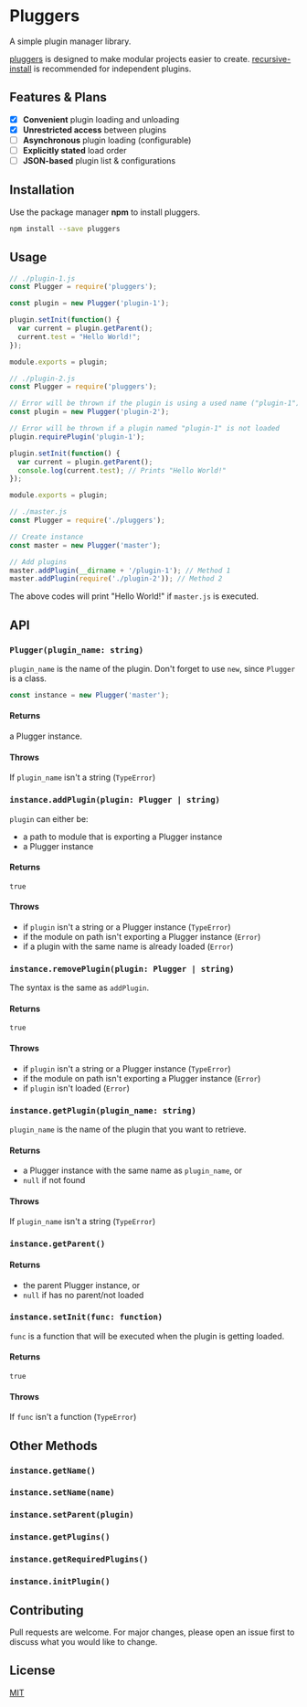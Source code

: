 # Pluggers

A simple plugin manager library.

[pluggers](https://www.npmjs.com/package/pluggers) is designed to make modular projects easier to create. [recursive-install](https://www.npmjs.com/package/recursive-install) is recommended for independent plugins.

## Features & Plans

- [x] **Convenient** plugin loading and unloading
- [x] **Unrestricted access** between plugins
- [ ] **Asynchronous** plugin loading (configurable)
- [ ] **Explicitly stated** load order
- [ ] **JSON-based** plugin list & configurations

## Installation

Use the package manager **npm** to install pluggers.

```bash
npm install --save pluggers
```

## Usage

```javascript
// ./plugin-1.js
const Plugger = require('pluggers');

const plugin = new Plugger('plugin-1');

plugin.setInit(function() {
  var current = plugin.getParent();
  current.test = "Hello World!";
});

module.exports = plugin;
```

```javascript
// ./plugin-2.js
const Plugger = require('pluggers');

// Error will be thrown if the plugin is using a used name ("plugin-1") when loaded
const plugin = new Plugger('plugin-2');

// Error will be thrown if a plugin named "plugin-1" is not loaded
plugin.requirePlugin('plugin-1');

plugin.setInit(function() {
  var current = plugin.getParent();
  console.log(current.test); // Prints "Hello World!"
});

module.exports = plugin;
```

```javascript
// ./master.js
const Plugger = require('./pluggers');

// Create instance
const master = new Plugger('master');

// Add plugins
master.addPlugin(__dirname + '/plugin-1'); // Method 1
master.addPlugin(require('./plugin-2')); // Method 2
```

The above codes will print "Hello World!" if `master.js` is executed.

## API

### `Plugger(plugin_name: string)`

`plugin_name` is the name of the plugin. Don't forget to use `new`, since `Plugger` is a class.

```javascript
const instance = new Plugger('master');
```

#### Returns

a Plugger instance.

#### Throws

If `plugin_name` isn't a string (`TypeError`)

### `instance.addPlugin(plugin: Plugger | string)`

`plugin` can either be:

- a path to module that is exporting a Plugger instance
- a Plugger instance

#### Returns

`true`

#### Throws

- if `plugin` isn't a string or a Plugger instance (`TypeError`)
- if the module on path isn't exporting a Plugger instance (`Error`)
- if a plugin with the same name is already loaded (`Error`)

### `instance.removePlugin(plugin: Plugger | string)`

The syntax is the same as `addPlugin`.

#### Returns

`true`

#### Throws

- if `plugin` isn't a string or a Plugger instance (`TypeError`)
- if the module on path isn't exporting a Plugger instance (`Error`)
- if `plugin` isn't loaded (`Error`)

### `instance.getPlugin(plugin_name: string)`

`plugin_name` is the name of the plugin that you want to retrieve.

#### Returns

- a Plugger instance with the same name as `plugin_name`, or
- `null` if not found

#### Throws

If `plugin_name` isn't a string (`TypeError`)

### `instance.getParent()`

#### Returns

- the parent Plugger instance, or
- `null` if has no parent/not loaded

### `instance.setInit(func: function)`

`func` is a function that will be executed when the plugin is getting loaded.

#### Returns

`true`

#### Throws

If `func` isn't a function (`TypeError`)

## Other Methods

### `instance.getName()`

### `instance.setName(name)`

### `instance.setParent(plugin)`

### `instance.getPlugins()`

### `instance.getRequiredPlugins()`

### `instance.initPlugin()`

## Contributing

Pull requests are welcome. For major changes, please open an issue first to discuss what you would like to change.

## License

[MIT](https://choosealicense.com/licenses/mit/)

